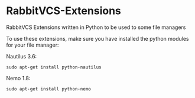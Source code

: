 RabbitVCS-Extensions
====================

RabbitVCS Extensions written in Python to be used to some file managers

To use these extensions, make sure you have installed the python modules for your file manager:

Nautilus 3.6:

    sudo apt-get install python-nautilus

Nemo 1.8:

    sudo apt-get install python-nemo


